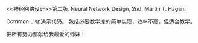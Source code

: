 <<神经网络设计>>第二版.
Neural Network Design, 2nd, Martin T. Hagan.

Common Lisp演示代码。
包括必要数学库的简单实现，效率不高，但适合教学。


把所有努力都献给我最爱的师妹！
